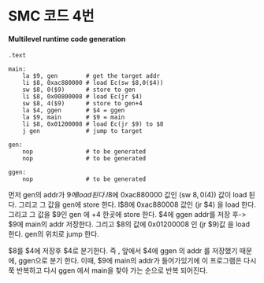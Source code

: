 # SMC 코드 4번

#### Multilevel runtime code generation

```assembly
.text

main: 
	la $9, gen        # get the target addr
    li $8, 0xac880000 # load Ec(sw $8,0($4))
    sw $8, 0($9)      # store to gen
    li $8, 0x00800008 # load Ec(jr $4)
    sw $8, 4($9)      # store to gen+4
    la $4, ggen       # $4 = ggen
    la $9, main       # $9 = main
    li $8, 0x01200008 # load Ec(jr $9) to $8
    j gen             # jump to target
      
gen: 
	nop               # to be generated
    nop               # to be generated
      
ggen: 
	nop               # to be generated
```



먼저 gen의 addr가 $9에 load 된다. l$8에  0xac880000 값인  (sw $8,0($4)) 값이 load 된다. 그리고 그 값을 gen에 store 한다. l$8에 0xac880008 값인 (jr $4) 을  load 한다. 그리고 그 값을 $9인 gen 에 +4 한곳에 store 한다.
$4에 ggen addr를 저장 후-> $9에 main의 addr 저장한다. 그리고 $8의 값에 0x01200008 인 (jr $9)값 을 load 한다. gen의 위치로 jump 한다.

$8를 $4에 저장후 $4로 분기한다. 즉 , 앞에서 $4에 ggen 의 addr 를 저장했기 때문에,  ggen으로 분기 한다. 이때, $9에 main의 addr가 들어가있기에 이 프로그램은 다시 쭉 반복하고 다시 ggen 에서 main을 찾아 가는 순으로 반복 되어진다.
